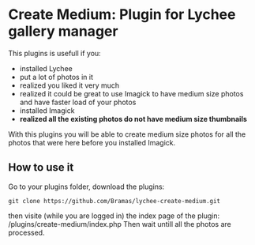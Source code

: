 # Create Medium: Plugin for Lychee gallery manager

This plugins is usefull if you:
* installed Lychee
* put a lot of photos in it
* realized you liked it very much
* realized it could be great to use Imagick to have medium size photos and have faster load of your photos
* installed Imagick
* **realized all the existing photos do not have medium size thumbnails**

With this plugins you will be able to create medium size photos for all the photos that were here before you installed Imagick.

## How to use it

Go to your plugins folder, download the plugins:
```
git clone https://github.com/Bramas/lychee-create-medium.git
```

then visite (while you are logged in) the index page of the plugin: <YOUR LYCHEE WEBSITE>/plugins/create-medium/index.php
Then wait untill all the photos are processed.

